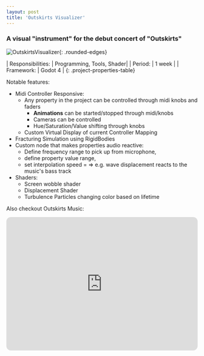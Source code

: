 ```yaml
---
layout: post
title: 'Outskirts Visualizer'
---
```


### A visual "instrument" for the debut concert of "Outskirts"

![OutskirtsVisualizer](/assets/img/projects/OutskirtsVisualizer/thumbnail.jpg){: .rounded-edges}

| Responsibilities: | Programming, Tools, Shader|
| Period: | 1 week |
| Framework: | Godot 4 |
{: .project-properties-table}

Notable features:
- Midi Controller Responsive:
	- Any property in the project can be controlled through midi knobs and faders
		- **Animations** can be started/stopped through midi/knobs
		- Cameras can be controlled
		- Hue/Saturation/Value shifting through knobs
	- Custom Virtual Display of current Controller Mapping
- Fracturing Simulation using RigidBodies
- Custom node that makes properties audio reactive:
	- Define frequency range to pick up from microphone,
	- define property value range,
	- set interpolation speed
	= => e.g. wave displacement reacts to the music's bass track
- Shaders:
	- Screen wobble shader
	- Displacement Shader
	- Turbulence Particles changing color based on lifetime



Also checkout Outskirts Music:
<iframe style="border-radius:12px" src="https://open.spotify.com/embed/artist/6AtmGDix7ziaavtOWpfQZI?utm_source=generator" width="100%" height="352" frameBorder="0" allowfullscreen="" allow="autoplay; clipboard-write; encrypted-media; fullscreen; picture-in-picture" loading="lazy"></iframe>